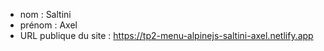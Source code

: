 - nom : Saltini
- prénom : Axel
- URL publique du site : https://tp2-menu-alpinejs-saltini-axel.netlify.app
